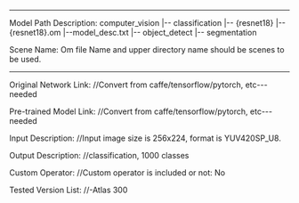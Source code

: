 *******************************************************************************
Model Path Description:
computer_vision
   |-- classification
       |-- {resnet18}
        |--{resnet18}.om
        |--model_desc.txt
   |-- object_detect
   |-- segmentation

Scene Name: Om file Name and upper directory name should be scenes to be used.
*******************************************************************************

Original Network Link:
//Convert from caffe/tensorflow/pytorch, etc---needed

Pre-trained Model Link:
//Convert from caffe/tensorflow/pytorch, etc---needed

Input Description:
//Input image size is 256x224, format is YUV420SP_U8.

Output Description:
//classification, 1000 classes

Custom Operator:
//Custom operator is included or not: No

Tested Version List:
//-Atlas 300